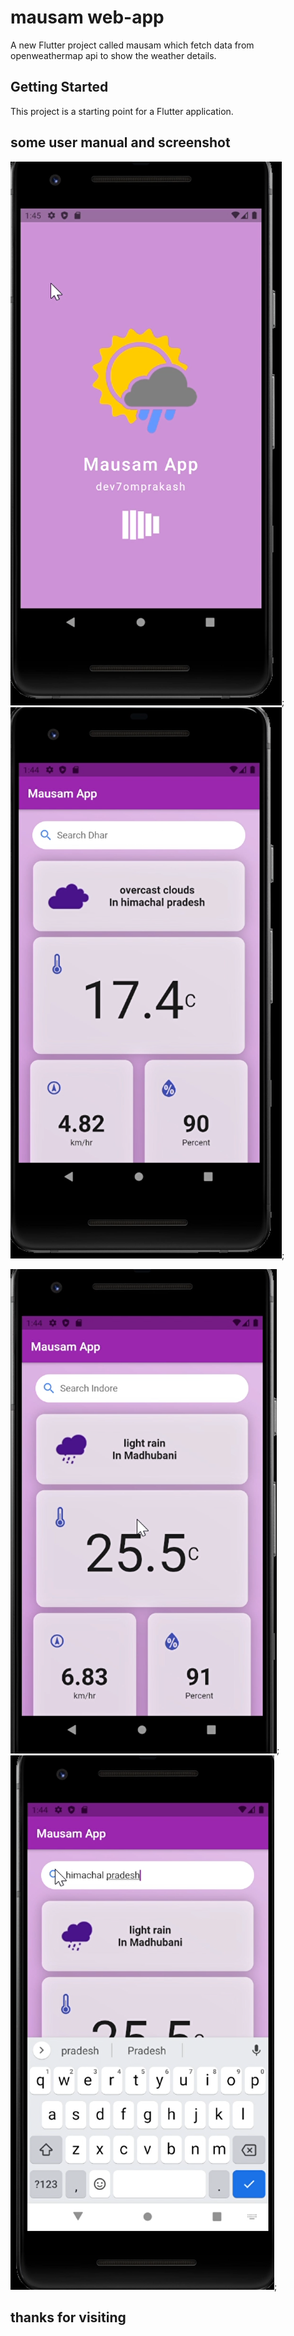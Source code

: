 # mausam web-app

A new Flutter project called mausam which fetch data from openweathermap api to show the
weather details.

## Getting Started

This project is a starting point for a Flutter application.

## some user manual and screenshot

![screenshot1](<./images/Screenshot%20(143).png>); ![screenshot2](<./images/Screenshot%20(142).png>);

![screenshot4](<./images/Screenshot%20(140).png>); ![screenshot3](<./images/Screenshot%20(141).png>);


## thanks for visiting

